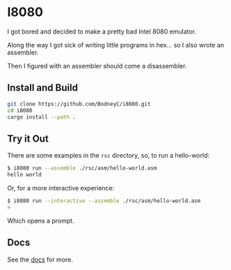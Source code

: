 # I8080

I got bored and decided to make a pretty bad Intel 8080 emulator.

Along the way I got sick of writing little programs in hex... so I also wrote an assembler.

Then I figured with an assembler should come a disassembler.

## Install and Build

```sh
git clone https://github.com/BodneyC/i8080.git
cd i8080
cargo install --path .
```

## Try it Out

There are some examples in the `rsc` directory, so, to run a hello-world:

```sh
$ i8080 run --assemble ./rsc/asm/hello-world.asm
hello world
```

Or, for a more interactive experience:

```sh
$ i8080 run --interactive --assemble ./rsc/asm/hello-world.asm
>
```

Which opens a prompt.

## Docs

See the [docs](https://bodneyc.github.io/i8080) for more.

<!-- markdownlint-disable-file MD013 -->
